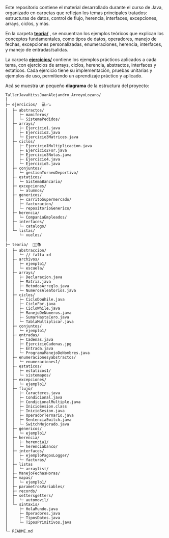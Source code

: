 Este repositorio contiene el material desarrollado durante el curso de Java, organizado en carpetas que reflejan los temas principales tratados: estructuras de datos, control de flujo, herencia, interfaces, excepciones, arrays, ciclos, y más.

En la carpeta **[teoria/](teoria)** , se encuentran los ejemplos teóricos que explican los conceptos fundamentales, como tipos de datos, operadores, manejo de fechas, excepciones personalizadas, enumeraciones, herencia, interfaces, y manejo de entradas/salidas.

La carpeta **[ejercicios/](ejercicios)** contiene los ejemplos prácticos aplicados a cada tema, con ejercicios de arrays, ciclos, herencia, abstractos, interfaces y estaticos. Cada ejercicio tiene su implementación, pruebas unitarias y ejemplos de uso, permitiendo un aprendizaje práctico y aplicado.

Acá se muestra un pequeño **diagrama** de la estructura del proyecto:
```
TallerJavaHitssJuanAlejandro_ArroyoLozano/
│
├─ ejercicios/  💻✅☕
│  ├─ abstractos/
│  │  ├─ mamiferos/
│  │  └─ SistemaPedidos/
│  ├─ arrays/
│  │  ├─ Ejercicio1.java
│  │  ├─ Ejercicio2.java
│  │  └─ Ejercicio3Matrices.java
│  ├─ ciclos/
│  │  ├─ Ejercicio1Multiplicacion.java
│  │  ├─ Ejercicio2For.java
│  │  ├─ Ejercicio3Notas.java
│  │  ├─ Ejercicio4.java
│  │  └─ Ejercicio5.java
│  ├─ conjuntos/
│  │  └─ gestionTorneoDeportivo/
│  ├─ estaticos/
│  │  └─ SistemaBancario/
│  ├─ excepciones/
│  │  └─ alumnos/
│  ├─ genericos/
│  │  ├─ carritoSupermercado/
│  │  ├─ facturacion/
│  │  └─ repositorioGenerico/
│  ├─ herencia/
│  │  └─ CompaniaEmpleados/
│  ├─ interfaces/
│  │  └─ catalogo/
│  └─ listas/
│     └─ vuelos/
│
├─ teoria/  🤔📖📚
│  ├─ abstraccion/
│  │  └─ // falta xd
│  ├─ archivos/
│  │  ├─ ejemplo1/
│  │  └─ escuela/
│  ├─ arrays/
│  │  ├─ Declaracion.java
│  │  ├─ Matriz.java
│  │  ├─ MetodosArreglo.java
│  │  └─ NumerosAleatorios.java
│  ├─ ciclos/
│  │  ├─ CicloDoWhile.java
│  │  ├─ CicloFor.java
│  │  ├─ CicloWhile.java
│  │  ├─ ManejoDeNumeros.java
│  │  ├─ SumarHastaCero.java
│  │  └─ TablaMultiplicar.java
│  ├─ conjuntos/
│  │  └─ ejemplo1/
│  ├─ entradas/
│  │  ├─ Cadenas.java
│  │  ├─ EjercicioCadenas.jpg
│  │  ├─ Entrada.java
│  │  └─ ProgramaManejoDeNombres.java
│  ├─ enumeracionesyabstractos/
│  │  └─ enumeraciones1/
│  ├─ estaticos/
│  │  ├─ estaticos1/
│  │  └─ sistemapos/
│  ├─ excepciones/
│  │  └─ ejemplo1/
│  ├─ flujo/
│  │  ├─ Caracteres.java
│  │  ├─ Condicional.java
│  │  ├─ CondicionalMultiple.java
│  │  ├─ InicioSesion.class
│  │  ├─ InicioSesion.java
│  │  ├─ OperadorTernario.java
│  │  ├─ SentenciaSwitch.java
│  │  └─ SwitchMejorado.java
│  ├─ genericos/
│  │  └─ ejemplo1/
│  ├─ herencia/
│  │  ├─ herencia1/
│  │  └─ herenciabanco/
│  ├─ interfaces/
│  │  ├─ ejemploPagosLogger/
│  │  └─ facturas/
│  ├─ listas
│  │  └─ arraylist/
│  ├─ ManejoFechasHoras/
│  ├─ mapas/
│  │  └─ ejemplo1/
│  ├─ parametrosVariables/
│  ├─ records/
│  ├─ settersgetters/
│  │  └─ automovil/
│  └─ sintaxis/
│     ├─ HolaMundo.java
│     ├─ Operadores.java
│     ├─ TiposDatos.java
│     └─ TiposPrimitivos.java
│
└─ README.md
```